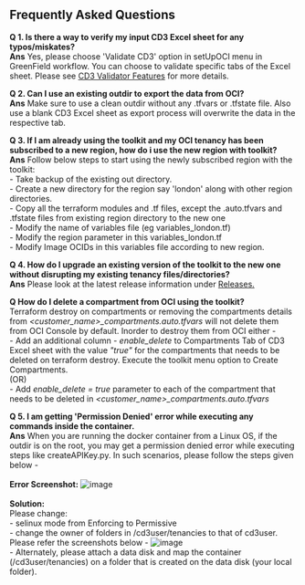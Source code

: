 ## Frequently Asked Questions
 
**Q 1. Is there a way to verify my input CD3 Excel sheet for any typos/miskates?**
<br> **Ans**  Yes, please choose 'Validate CD3' option in setUpOCI menu in GreenField workflow. You can choose to validate specific tabs of the Excel sheet. Please see
[CD3 Validator Features](/cd3_automation_toolkit/documentation/user_guide/learn_more/SupportForCD3Validator.md#support-for-cd3-validator) for more details.

**Q 2. Can I use an existing outdir to export the data from OCI?**
<br> **Ans** Make sure to use a clean outdir without any .tfvars or .tfstate file. Also use a blank CD3 Excel sheet as export process will overwrite the data in the respective tab.

**Q 3. If I am already using the toolkit and my OCI tenancy has been subscribed to a new region, how do i use the new region with toolkit?**
<br> **Ans** Follow below steps to start using the newly subscribed region with the toolkit:
<br>           - Take backup of the existing out directory.
<br>           - Create a new directory for the region say 'london' along with other region directories.
<br>           - Copy all the terraform modules and .tf files, except the .auto.tfvars and .tfstate files from existing region directory to the new one
<br>           - Modify the name of variables file (eg variables_london.tf)
<br>           - Modify the region parameter in this variables_london.tf
<br>           - Modify Image OCIDs in this variables file according to new region.


**Q 4. How do I upgrade an existing version of the toolkit to the new one without disrupting my existing tenancy files/directories?**
<br> **Ans** Please look at the latest release information under <a href = https://github.com/oracle-devrel/cd3-automation-toolkit/releases>Releases. </a>

**Q How do I delete a compartment from OCI using the toolkit?**
<br> Terraform destroy on compartments or removing the compartments details from <i><customer_name>_compartments.auto.tfvars</i> will not delete them from OCI Console by default. Inorder to destroy them from OCI either - 
<br>           - Add an additional column - <i>enable_delete</i> to Compartments Tab of CD3 Excel sheet with the value <i>"true"</i> for the compartments that needs to be deleted on terraform destroy. Execute the toolkit menu option to Create Compartments.</li>
  <br>(OR)
<br>           - Add <i>enable_delete = true</i> parameter to each of the compartment that needs to be deleted in <i><customer_name>_compartments.auto.tfvars</i>
 

**Q 5. I am getting 'Permission Denied' error while executing any commands inside the container.**
<br> **Ans** When you are running the docker container from a Linux OS, if the outdir is on the root, you may get a permission denied error while executing steps like createAPIKey.py. In such scenarios, please follow the steps given below -
<br><br>**Error Screenshot:**
![image](https://user-images.githubusercontent.com/103508105/215454472-2367c5d5-2dce-4248-a7fd-c57f1104267e.png)
<br><br>**Solution:**
<br>Please change:
<br>           - selinux mode from Enforcing to Permissive
<br>           - change the owner of folders in /cd3user/tenancies to that of cd3user. 
Please refer the screenshots below -
![image](https://user-images.githubusercontent.com/103508105/215455637-4bcaac18-269d-4029-b273-2214b719563f.png)
<br>           - Alternately, please attach a data disk and map the container (/cd3user/tenancies) on a folder that is created on the data disk (your local folder).




